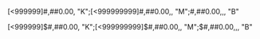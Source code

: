 [<999999]#,##0.00, "K";[<999999999]#,##0.00,, "M";#,##0.00,,, "B"

[<999999]$#,##0.00, "K";[<999999999]$#,##0.00,, "M";$#,##0.00,,, "B"
